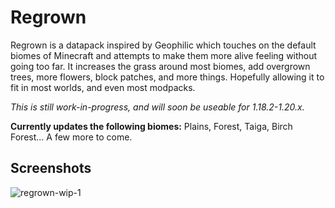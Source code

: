 # Regrown
Regrown is a datapack inspired by Geophilic which touches on the default biomes of Minecraft and attempts to make them more alive feeling without going too far. It increases the grass around most biomes, add overgrown trees, more flowers, block patches, and more things. Hopefully allowing it to fit in most worlds, and even most modpacks.

*This is still work-in-progress, and will soon be useable for 1.18.2-1.20.x.*

**Currently updates the following biomes:**
Plains, Forest, Taiga, Birch Forest...
A few more to come.

## Screenshots
![regrown-wip-1](https://github.com/Y1rd/unnamed-datapack/assets/100542617/4af162c3-6c8a-4fd9-9077-832b4d1f58a6)
